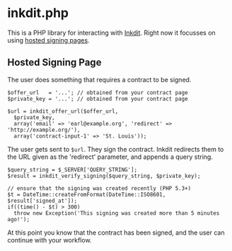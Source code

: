# inkdit.php #

This is a PHP library for interacting with [Inkdit][].
Right now it focusses on using [hosted signing pages][hosted-signing-page].

## Hosted Signing Page ##

The user does something that requires a contract to be signed.

    $offer_url   = '...'; // obtained from your contract page
    $private_key = '...'; // obtained from your contract page

    $url = inkdit_offer_url($offer_url,
      $private_key,
      array('email' => 'earl@example.org', 'redirect' => 'http://example.org/'),
      array('contract-input-1' => 'St. Louis'));

The user gets sent to `$url`. They sign the contract. Inkdit redirects
them to the URL given as the 'redirect' parameter, and appends a query
string.

    $query_string = $_SERVER['QUERY_STRING'];
    $result = inkdit_verify_signing($query_string, $private_key);

    // ensure that the signing was created recently (PHP 5.3+)
    $t = DateTime::createFromFormat(DateTime::ISO8601, $result['signed_at']);
    if((time() - $t) > 300)
      throw new Exception('This signing was created more than 5 minutes ago!');

At this point you know that the contract has been signed, and the user
can continue with your workflow.

[Inkdit]: https://inkdit.com/
[hosted-signing-page]: https://inkdit.desk.com/customer/portal/articles/685178
